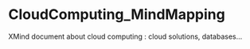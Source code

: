 CloudComputing_MindMapping
==========================

XMind document about cloud computing : cloud solutions, databases...

